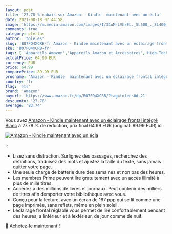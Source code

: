 ```yaml
---
layout: post
title: '27.78 % rabais sur Amazon - Kindle  maintenant avec un écla'
date: 2021-08-18 07:44:58
image: 'https://m.media-amazon.com/images/I/31uM-LVhrEL._SL500_._SL400_.jpg'
comments: true
category: ofertas
author: 'tole.es'
slug: 'B07FQ4XCRB-fr Amazon - Kindle maintenant avec un éclairage frontal...'
sku: 'B07FQ4XCRB-fr'
tags: [ 'Appareils Amazon','Appareils Amazon et Accessoires','High-Tech','Liseuses','Liseuses Kindle','Liseuses et accessoires','amazon', ]
actualPrice: 64.99 EUR
currency: EUR
price: 64.99
comparePrice: 89.99 EUR
prodname: 'Amazon - Kindle  maintenant avec un éclairage frontal intégré  Blanc'
country: 'fr'
flag: '🇫🇷'
brand: 'Amazon'
buyurl: 'https://www.amazon.fr/dp/B07FQ4XCRB/?tag=tolees0d-21'
descuento: '27.78'
average: '83.74'
---
```


Vous avez [Amazon - Kindle  maintenant avec un éclairage frontal intégré  Blanc](https://www.amazon.fr/dp/B07FQ4XCRB/?tag=tolees0d-21)  à  27.78 % de réduction, prix final  64.99 EUR (original: 89.99 EUR) ici:

[![Amazon - Kindle  maintenant avec un écla](https://m.media-amazon.com/images/I/31uM-LVhrEL._SL500_._SL400_.jpg)](https://www.amazon.fr/dp/B07FQ4XCRB/?tag=tolees0d-21)

ℹ️:

- Lisez sans distraction. Surlignez des passages, recherchez des définitions, traduisez des mots et ajustez la taille du texte, sans jamais quitter votre page.
- Une seule charge de batterie dure des semaines et non pas des heures.
- Les membres Prime peuvent lire gratuitement avec un accès illimité à plus de mille titres.
- Accédez à des millions de livres et journaux. Peut contenir des milliers de titres afin demporter votre bibliothèque avec vous.
- Conçu pour la lecture, avec un écran de 167 ppp qui se lit comme une page imprimée, sans reflets, même en plein soleil.
- Léclairage frontal réglable vous permet de lire confortablement pendant des heures, à lintérieur et à lextérieur, de jour comme de nuit.

[🛒 Achetez-le maintenant!!](https://www.amazon.fr/dp/B07FQ4XCRB/?tag=tolees0d-21)
